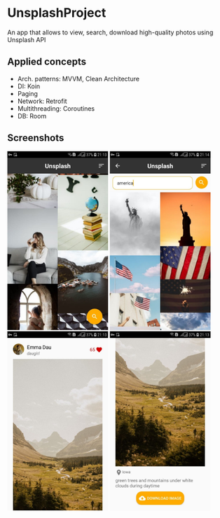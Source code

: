 # UnsplashProject
An app that allows to view, search, download high-quality photos using Unsplash API
## Applied concepts
* Arch. patterns: MVVM, Clean Architecture 
* DI: Koin
* Paging
* Network: Retrofit
* Multithreading: Coroutines
* DB: Room


## Screenshots

<img src="screen/main.jpg" width="230"/> <img src="screen/search.jpg" width="230"/>  <img src="screen/detail1.jpg" width="230"/> <img src="screen/detail2.jpg" width="230"/> 



